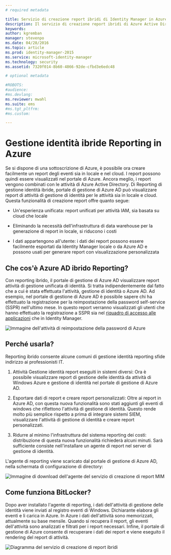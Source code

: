 ```yaml
---
# required metadata

title: Servizio di creazione report ibridi di Identity Manager in Azure | Microsoft Identity Manager
description: Il servizio di creazione report ibridi di Azure Active Directory consente di creare report personalizzati che includono gli eventi cloud e locali.
keywords:
author: kgremban
manager: stevenpo
ms.date: 04/28/2016
ms.topic: article
ms.prod: identity-manager-2015
ms.service: microsoft-identity-manager
ms.technology: security
ms.assetid: 7320f014-8b60-4866-92de-cfbd3e6edc48

# optional metadata

#ROBOTS:
#audience:
#ms.devlang:
ms.reviewer: mwahl
ms.suite: ems
#ms.tgt_pltfrm:
#ms.custom:

---
```


# Gestione identità ibride Reporting in Azure
Se si dispone di una sottoscrizione di Azure, è possibile ora creare facilmente un report degli eventi sia in locale e nel cloud. I report possono quindi essere visualizzati nel portale di Azure. Ancora meglio, i report vengono combinati con le attività di Azure Active Directory. Di Reporting di gestione identità ibride, portale di gestione di Azure AD può visualizzare report di attività di gestione di identità per le attività sia in locale e cloud. Questa funzionalità di creazione report offre quanto segue:

-   Un'esperienza unificata: report unificati per attività IAM, sia basata su cloud che locale

-   Eliminando la necessità dell'infrastruttura di data warehouse per la generazione di report in locale, si riducono i costi

-   I dati appartengono all'utente: i dati dei report possono essere facilmente esportati da Identity Manager locale o da Azure AD e possono usati per generare report con visualizzazione personalizzata

## Che cos'è Azure AD ibrido Reporting?
Con reporting ibrido, il portale di gestione di Azure AD visualizzare report attività di gestione unificata di identità. Si tratta indipendentemente dal fatto che a cui è stata effettuata l'attività, gestione di identità o Azure AD. Ad esempio, nel portale di gestione di Azure AD è possibile sapere chi ha effettuato la registrazione per la reimpostazione della password self-service (SSPR) nell'ultimo mese. In questo report verranno visualizzati gli utenti che hanno effettuato la registrazione a SSPR sia nel [riquadro di accesso alle applicazioni](https://myapps.microsoft.com) che in Identity Manager.

![Immagine dell'attività di reimpostazione della password di Azure](media/MIM-Hybrid-passwordreset.jpg)

## Perché usarla?
Reporting ibrido consente alcune comuni di gestione identità reporting sfide indirizzo ai professionisti IT.

1.  Attività Gestione identità report eseguiti in sistemi diversi: Ora è possibile visualizzare report di gestione delle identità da attività di Windows Azure e gestione di identità nel portale di gestione di Azure AD.

2.  Esportare dati di report e creare report personalizzati: Oltre ai report in Azure AD, con questa nuova funzionalità sono stati aggiunti gli eventi di windows che riflettono l'attività di gestione di identità. Questo rende molto più semplice rispetto a prima di integrare sistemi SIEM, visualizzare l'attività di gestione di identità e creare report personalizzati.

3.  Ridurre al minimo l'infrastruttura del sistema reporting dei costi: distribuzione di questa nuova funzionalità richiederà alcuni minuti. Sarà sufficiente consiste nell'installare un agente di report nel server di gestione di identità.

L'agente di reporting viene scaricato dal portale di gestione di Azure AD, nella schermata di configurazione di directory:

![Immagine di download dell'agente del servizio di creazione di report MIM](media/MIM-Hybrid-downloadReportAgent.jpg)

## Come funziona BitLocker?
Dopo aver installato l'agente di reporting, i dati dell'attività di gestione delle identità viene inviati al registro eventi di Windows. Dichiarante elabora gli eventi e li carica in Azure. In Azure i dati dell'attività sono memorizzati, attualmente su base mensile. Quando si recupera il report, gli eventi dell'attività sono analizzati e filtrati per i report necessari. Infine, il portale di gestione di Azure consente di recuperare i dati dei report e viene eseguito il rendering del report di attività.

![Diagramma del servizio di creazione di report ibridi](media/MIM-Hybrid-howitworks.png)


<!--HONumber=Apr16_HO2-->


